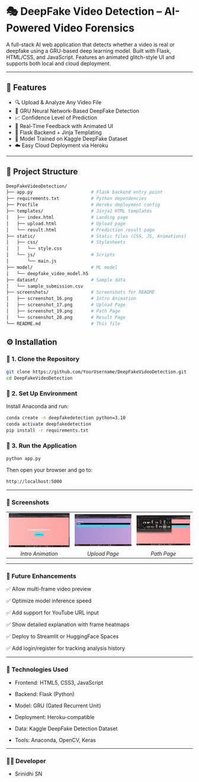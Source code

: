 # 🎭 DeepFake Video Detection – AI-Powered Video Forensics  

A full-stack AI web application that detects whether a video is real or deepfake using a GRU-based deep learning model. Built with Flask, HTML/CSS, and JavaScript. Features an animated glitch-style UI and supports both local and cloud deployment.

---

## 🚀 Features  

- 🔍 Upload & Analyze Any Video File  
- 🧠 GRU Neural Network-Based DeepFake Detection  
- 📈 Confidence Level of Prediction  
- 📸 Real-Time Feedback with Animated UI  
- 🧰 Flask Backend + Jinja Templating  
- 💾 Model Trained on Kaggle DeepFake Dataset  
- ☁️ Easy Cloud Deployment via Heroku  

---

## 📂 Project Structure  

```bash
DeepFakeVideoDetection/
├── app.py                      # Flask backend entry point  
├── requirements.txt            # Python dependencies  
├── Procfile                    # Heroku deployment config  
├── templates/                  # Jinja2 HTML templates  
│   ├── index.html              # Landing page  
│   ├── upload.html             # Upload page  
│   └── result.html             # Prediction result page  
├── static/                     # Static files (CSS, JS, Animations)  
│   ├── css/                    # Stylesheets  
│   │   └── style.css  
│   └── js/                     # Scripts  
│       └── main.js  
├── model/                      # ML model  
│   └── deepfake_video_model.h5  
├── dataset/                    # Sample data  
│   └── sample_submission.csv  
├── screenshots/                # Screenshots for README  
│   ├── screenshot_16.png       # Intro Animation  
│   ├── screenshot_17.png       # Upload Page  
│   ├── screenshot_19.png       # Path Page  
│   └── screenshot_20.png       # Result Page  
└── README.md                   # This file
```
## ⚙️ Installation  

### 🔹 1. Clone the Repository  

```bash
git clone https://github.com/YourUsername/DeepFakeVideoDetection.git  
cd DeepFakeVideoDetection
```
### 🔹 2. Set Up Environment  

Install Anaconda and run:

```bash
conda create -n deepfakedetection python=3.10  
conda activate deepfakedetection  
pip install -r requirements.txt
```
### 🔹 3. Run the Application


```bash
python app.py
```
Then open your browser and go to:
```bash
http://localhost:5000
```

---
### 📸 Screenshots

<table align="center">
  <tr>
    <td><img src="screenshots/Screenshot (16).png" width="300"/></td>
    <td><img src="screenshots/Screenshot (17).png" width="300"/></td>
    <td><img src="screenshots/Screenshot (19).png" width="300"/></td>
  </tr>
  <tr align="center">
    <td><em>Intro Animation</em></td>
    <td><em>Upload Page</em></td>
    <td><em>Path Page</em></td>
  </tr>
</table>

---

### 🔮 Future Enhancements
✅ Allow multi-frame video preview

✅ Optimize model inference speed

✅ Add support for YouTube URL input

✅ Show detailed explanation with frame heatmaps

✅ Deploy to Streamlit or HuggingFace Spaces

✅ Add login/register for tracking analysis history

---

### 🧠 Technologies Used

- Frontend: HTML5, CSS3, JavaScript

- Backend: Flask (Python)

- Model: GRU (Gated Recurrent Unit)

- Deployment: Heroku-compatible

- Data: Kaggle DeepFake Detection Dataset

- Tools: Anaconda, OpenCV, Keras

---
### 👨‍💻 Developer
- Srinidhi SN
